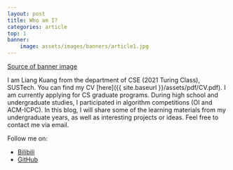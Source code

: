 ```yaml
---
layout: post
title: Who am I?
categories: article
top: 1
banner:
    image: assets/images/banners/article1.jpg
---
```


[Source of banner image](https://www.pixiv.net/artworks/114240139)

I am Liang Kuang from the department of CSE (2021 Turing Class), SUSTech. You can find my CV [here]({{ site.baseurl }}/assets/pdf/CV.pdf). I am currently applying for CS graduate programs. During high school and undergraduate studies, I participated in algorithm competitions (OI and ACM-ICPC). In this blog, I will share some of the learning materials from my undergraduate years, as well as interesting projects or ideas. Feel free to contact me via email.

Follow me on:
+ [Bilibili](https://space.bilibili.com/263186314)
+ [GitHub](https://github.com/DeerInForestovo)
